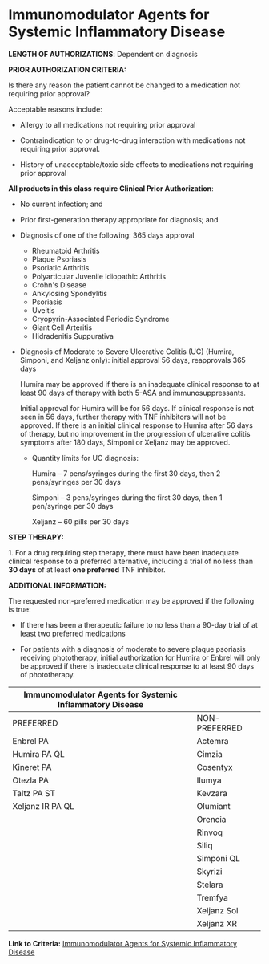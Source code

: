 # Immunomodulator Agents for Systemic Inflammatory Disease

**LENGTH OF AUTHORIZATIONS**: Dependent on diagnosis

**PRIOR AUTHORIZATION CRITERIA:**

Is there any reason the patient cannot be changed to a medication not requiring prior approval?

Acceptable reasons include:

- Allergy to all medications not requiring prior approval

- Contraindication to or drug-to-drug interaction with medications not requiring prior approval.

- History of unacceptable/toxic side effects to medications not requiring prior approval

**All products in this class require Clinical Prior Authorization**:

- No current infection; and

- Prior first-generation therapy appropriate for diagnosis; and

- Diagnosis of one of the following: 365 days approval

  - Rheumatoid Arthritis
  - Plaque Psoriasis
  - Psoriatic Arthritis
  - Polyarticular Juvenile Idiopathic Arthritis
  - Crohn's Disease
  - Ankylosing Spondylitis
  - Psoriasis
  - Uveitis
  - Cryopyrin-Associated Periodic Syndrome
  - Giant Cell Arteritis
  - Hidradenitis Suppurativa

- Diagnosis of Moderate to Severe Ulcerative Colitis (UC) (Humira, Simponi, and Xeljanz only): initial approval 56 days, reapprovals 365 days

    Humira may be approved if there is an inadequate clinical response to at least 90 days of therapy with both 5-ASA and immunosuppressants.

    Initial approval for Humira will be for 56 days. If clinical response is not seen in 56 days, further therapy with TNF inhibitors will not be approved. If there is an initial clinical response to Humira after 56 days of therapy, but no improvement in the progression of ulcerative colitis symptoms after 180 days, Simponi or Xeljanz may be approved.

  - Quantity limits for UC diagnosis:

    Humira – 7 pens/syringes during the first 30 days, then 2 pens/syringes per 30 days

    Simponi – 3 pens/syringes during the first 30 days, then 1 pen/syringe per 30 days

    Xeljanz – 60 pills per 30 days

**STEP THERAPY:**

1\. For a drug requiring step therapy, there must have been inadequate clinical response to a preferred alternative, including a trial of no less than **30 days** of at least **one preferred** TNF inhibitor.

**ADDITIONAL INFORMATION:**

The requested non-preferred medication may be approved if the following is true:

- If there has been a therapeutic failure to no less than a 90-day trial of at least two preferred medications

- For patients with a diagnosis of moderate to severe plaque psoriasis receiving phototherapy, initial authorization for Humira or Enbrel will only be approved if there is inadequate clinical response to at least 90 days of phototherapy.

| Immunomodulator Agents for Systemic Inflammatory Disease  |                |
|-----------------------------------------------------------|----------------|
| PREFERRED                                                 | NON-PREFERRED  |
| Enbrel PA                                                 | Actemra        |
| Humira PA QL                                              | Cimzia         |
| Kineret PA                                                | Cosentyx       |
| Otezla PA                                                 | Ilumya         |
| Taltz PA ST                                               | Kevzara        |
| Xeljanz IR PA QL                                          | Olumiant       |
|                                                           | Orencia        |
|                                                           | Rinvoq         |
|                                                           | Siliq          |
|                                                           | Simponi QL     |
|                                                           | Skyrizi        |
|                                                           | Stelara        |
|                                                           | Tremfya        |
|                                                           | Xeljanz Sol    |
|                                                           | Xeljanz XR     |

**Link to Criteria:** [Immunomodulator Agents for Systemic Inflammatory Disease](https://pharmacy.medicaid.ohio.gov/sites/default/files/20220415_UPDL_Criteria_FINAL_.pdf#page=69)
